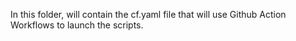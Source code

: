 In this folder, will contain the cf.yaml file that will use Github Action Workflows to launch the scripts.
